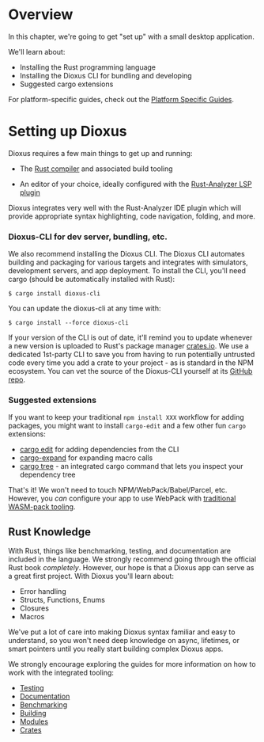 # Overview

In this chapter, we're going to get "set up" with a small desktop application.

We'll learn about:
- Installing the Rust programming language
- Installing the Dioxus CLI for bundling and developing
- Suggested cargo extensions


For platform-specific guides, check out the [Platform Specific Guides](../platforms/00-index.md).

# Setting up Dioxus

Dioxus requires a few main things to get up and running:

- The [Rust compiler](https://www.rust-lang.org) and associated build tooling

- An editor of your choice, ideally configured with the [Rust-Analyzer LSP plugin](https://rust-analyzer.github.io)

Dioxus integrates very well with the Rust-Analyzer IDE plugin which will provide appropriate syntax highlighting, code navigation, folding, and more.

### Dioxus-CLI for dev server, bundling, etc.

We also recommend installing the Dioxus CLI. The Dioxus CLI automates building and packaging for various targets and integrates with simulators, development servers, and app deployment. To install the CLI, you'll need cargo (should be automatically installed with Rust):

```
$ cargo install dioxus-cli
```

You can update the dioxus-cli at any time with:

```
$ cargo install --force dioxus-cli
```

If your version of the CLI is out of date, it'll remind you to update whenever a new version is uploaded to Rust's package manager [crates.io](https://crates.io). We use a dedicated 1st-party CLI to save you from having to run potentially untrusted code every time you add a crate to your project - as is standard in the NPM ecosystem. You can vet the source of the Dioxus-CLI yourself at its [GitHub repo](https://github.com/jkelleyrtp/dioxus/tree/master/packages/cli).

### Suggested extensions

If you want to keep your traditional `npm install XXX` workflow for adding packages, you might want to install `cargo-edit` and a few other fun `cargo` extensions:

- [cargo edit](https://github.com/killercup/cargo-edit) for adding dependencies from the CLI
- [cargo-expand](https://github.com/dtolnay/cargo-expand) for expanding macro calls
- [cargo tree](https://doc.rust-lang.org/cargo/commands/cargo-tree.html) - an integrated cargo command that lets you inspect your dependency tree

That's it! We won't need to touch NPM/WebPack/Babel/Parcel, etc. However, you _can_ configure your app to use WebPack with [traditional WASM-pack tooling](https://rustwasm.github.io/wasm-pack/book/tutorials/hybrid-applications-with-webpack/using-your-library.html).

## Rust Knowledge

With Rust, things like benchmarking, testing, and documentation are included in the language. We strongly recommend going through the official Rust book _completely_. However, our hope is that a Dioxus app can serve as a great first project. With Dioxus you'll learn about:

- Error handling
- Structs, Functions, Enums
- Closures
- Macros

We've put a lot of care into making Dioxus syntax familiar and easy to understand, so you won't need deep knowledge on async, lifetimes, or smart pointers until you really start building complex Dioxus apps.

We strongly encourage exploring the guides for more information on how to work with the integrated tooling:

- [Testing](Testing.md)
- [Documentation](Documentation.md)
- [Benchmarking](Benchmarking.md)
- [Building](Building.md)
- [Modules](Modules.md)
- [Crates](Crates.md)
